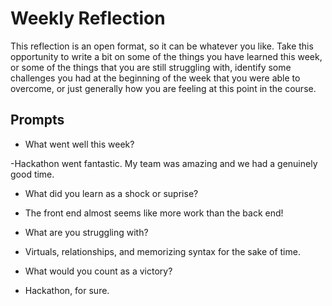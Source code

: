 # Weekly Reflection
This reflection is an open format, so it can be whatever you like. Take this opportunity to write a bit on some of the things you have learned this week, or some of the things that you are still struggling with, identify some challenges you had at the beginning of the week that you were able to overcome, or just generally how you are feeling at this point in the course.

## Prompts
- What went well this week?

-Hackathon went fantastic. My team was amazing and we had a genuinely good time.

- What did you learn as a shock or suprise?

- The front end almost seems like more work than the back end!

- What are you struggling with?

- Virtuals, relationships, and memorizing syntax for the sake of time.

- What would you count as a victory?

- Hackathon, for sure. 